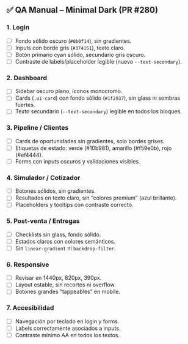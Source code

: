 ## ✅ QA Manual – Minimal Dark (PR #280)

### 1. Login

- [ ] Fondo sólido oscuro (`#0b0f14`), sin gradientes.
- [ ] Inputs con borde gris (`#374151`), texto claro.
- [ ] Botón primario cyan sólido, secundario gris oscuro.
- [ ] Contraste de labels/placeholder legible (nuevo `--text-secondary`).

### 2. Dashboard

- [ ] Sidebar oscuro plano, íconos monocromo.
- [ ] Cards (`.ui-card`) con fondo sólido (`#1f2937`), sin glass ni sombras fuertes.
- [ ] Texto secundario (`--text-secondary`) legible en todos los bloques.

### 3. Pipeline / Clientes

- [ ] Cards de oportunidades sin gradientes, solo bordes grises.
- [ ] Etiquetas de estado: verde (#10b981), amarillo (#f59e0b), rojo (#ef4444).
- [ ] Forms con inputs oscuros y validaciones visibles.

### 4. Simulador / Cotizador

- [ ] Botones sólidos, sin gradientes.
- [ ] Resultados en texto claro, sin “colores premium” (azul brillante).
- [ ] Placeholders y tooltips con contraste correcto.

### 5. Post-venta / Entregas

- [ ] Checklists sin glass, fondo sólido.
- [ ] Estados claros con colores semánticos.
- [ ] Sin `linear-gradient` ni `backdrop-filter`.

### 6. Responsive

- [ ] Revisar en 1440px, 820px, 390px.
- [ ] Layout estable, sin recortes ni overflow.
- [ ] Botones grandes “tappeables” en mobile.

### 7. Accesibilidad

- [ ] Navegación por teclado en login y forms.
- [ ] Labels correctamente asociados a inputs.
- [ ] Contraste mínimo AA en todos los textos.